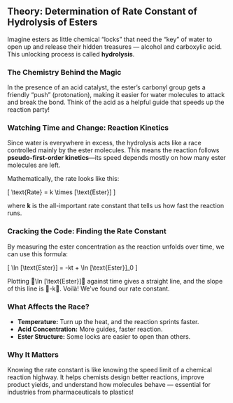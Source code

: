 ## Theory: Determination of Rate Constant of Hydrolysis of Esters

Imagine esters as little chemical “locks” that need the “key” of water to open up and release their hidden treasures — alcohol and carboxylic acid. This unlocking process is called **hydrolysis**.

### The Chemistry Behind the Magic

In the presence of an acid catalyst, the ester’s carbonyl group gets a friendly “push” (protonation), making it easier for water molecules to attack and break the bond. Think of the acid as a helpful guide that speeds up the reaction party!

### Watching Time and Change: Reaction Kinetics

Since water is everywhere in excess, the hydrolysis acts like a race controlled mainly by the ester molecules. This means the reaction follows **pseudo-first-order kinetics**—its speed depends mostly on how many ester molecules are left.

Mathematically, the rate looks like this:

\[
\text{Rate} = k \times [\text{Ester}]
\]

where **k** is the all-important rate constant that tells us how fast the reaction runs.

### Cracking the Code: Finding the Rate Constant

By measuring the ester concentration as the reaction unfolds over time, we can use this formula:

\[
\ln [\text{Ester}] = -kt + \ln [\text{Ester}]_0
\]

Plotting \ln [\text{Ester}] against time gives a straight line, and the slope of this line is -k. Voilà! We’ve found our rate constant.

### What Affects the Race?

- **Temperature:** Turn up the heat, and the reaction sprints faster.
- **Acid Concentration:** More guides, faster reaction.
- **Ester Structure:** Some locks are easier to open than others.

### Why It Matters

Knowing the rate constant is like knowing the speed limit of a chemical reaction highway. It helps chemists design better reactions, improve product yields, and understand how molecules behave — essential for industries from pharmaceuticals to plastics!
